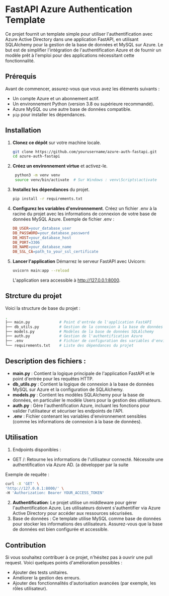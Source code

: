 # FastAPI Azure Authentication Template

Ce projet fournit un template simple pour utiliser l'authentification avec Azure Active Directory dans une application FastAPI, en utilisant SQLAlchemy pour la gestion de la base de données et MySQL sur Azure. Le but est de simplifier l'intégration de l'authentification Azure et de fournir un modèle prêt à l'emploi pour des applications nécessitant cette fonctionnalité.

## Prérequis

Avant de commencer, assurez-vous que vous avez les éléments suivants :

- Un compte Azure et un abonnement actif.
- Un environnement Python (version 3.8 ou supérieure recommandé).
- Azure MySQL ou une autre base de données compatible.
- `pip` pour installer les dépendances.

## Installation

1. **Clonez ce dépôt** sur votre machine locale.

   ```bash
   git clone https://github.com/yourusername/azure-auth-fastapi.git
   cd azure-auth-fastapi
   ```

2. **Créez un environnement virtue** et activez-le.

   ```bash
    python3 -m venv venv
    source venv/bin/activate  # Sur Windows : venv\Scripts\activate
   ```

3. **Installez les dépendances** du projet.

   ```bash
   pip install -r requirements.txt
   ```

4. **Configurez les variables d'environnement**.
   Créez un fichier .env à la racine du projet avec les informations de connexion de votre base de données MySQL Azure.
   Exemple de fichier .env :

   ```makefile
   DB_USER=your_database_user
   DB_PASSWORD=your_database_password
   DB_HOST=your_database_host
   DB_PORT=3306
   DB_NAME=your_database_name
   DB_SSL_CA=path_to_your_ssl_certificate

   ```

5. **Lancer l'application**
   Démarrez le serveur FastAPI avec Uvicorn:

   ```bash
   uvicorn main:app --reload
   ```

   L'application sera accessible à http://127.0.0.1:8000.

## Strcture du projet

Voici la structure de base du projet :

```bash
.
├── main.py             # Point d'entrée de l'application FastAPI
├── db_utils.py         # Gestion de la connexion à la base de données Azure
├── models.py           # Modèles de la base de données SQLAlchemy
├── auth.py             # Gestion de l'authentification Azure
├── .env                # Fichier de configuration des variables d'environnement
└── requirements.txt    # Liste des dépendances du projet

```

## Description des fichiers :

- **main.py** : Contient la logique principale de l'application FastAPI et le point d'entrée pour les requêtes HTTP.
- **db_utils.py** : Contient la logique de connexion à la base de données MySQL sur Azure et la configuration de SQLAlchemy.
- **models.py** : Contient les modèles SQLAlchemy pour la base de données, en particulier le modèle Users pour la gestion des utilisateurs.
- **auth.py** : Gère l'authentification Azure, incluant les fonctions pour valider l'utilisateur et sécuriser les endpoints de l'API.
- **.env** : Fichier contenant les variables d'environnement sensibles (comme les informations de connexion à la base de données).

## Utilisation

1. Endpoints disponibles :

- GET /: Retourne les informations de l'utilisateur connecté. Nécessite une authentification via Azure AD. (a développer par la suite

Exemple de requête :

```bash
curl -X 'GET' \
'http://127.0.0.1:8000/' \
-H 'Authorization: Bearer YOUR_ACCESS_TOKEN'
```

2. **Authentification**:
   Le projet utilise un middleware pour gérer l'authentification Azure. Les utilisateurs doivent s'authentifier via Azure Active Directory pour accéder aux ressources sécurisées.
3. Base de données :
   Ce template utilise MySQL comme base de données pour stocker les informations des utilisateurs. Assurez-vous que la base de données est bien configurée et accessible.

## Contribution

Si vous souhaitez contribuer à ce projet, n'hésitez pas à ouvrir une pull request. Voici quelques points d'amélioration possibles :

- Ajouter des tests unitaires.
- Améliorer la gestion des erreurs.
- Ajouter des fonctionnalités d'autorisation avancées (par exemple, les rôles utilisateur).
